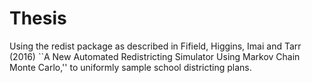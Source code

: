 # Thesis
Using the redist package as described in Fifield, Higgins, Imai and Tarr (2016) ``A New Automated Redistricting Simulator Using Markov Chain Monte Carlo,'' to uniformly sample school districting plans.
